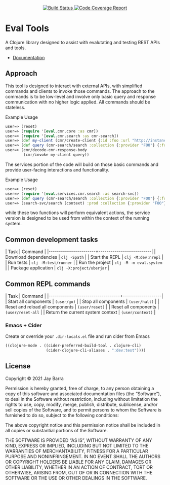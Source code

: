 <p align="center">
  <a href="https://github.com/jaybarra/eval-tools/actions/workflows/ci-test.yml">
    <img alt="Build Status"
         src="https://img.shields.io/github/workflow/status/jaybarra/eval-tools/ci-test">
  </a>

  <a href="https://codecov.io/gh/jaybarra/eval-tools">
    <img alt="Code Coverage Report"
         src="https://codecov.io/gh/jaybarra/eval-tools/branch/core/graph/badge.svg?token=IUCQG02UCE"/>
  </a>
</p>

# Eval Tools

A Clojure library designed to assist with evalutating and testing REST
APIs and tools.

* [Documentation](https://jaybarra.github.io/eval-tools/)

## Approach

This tool is designed to interact with external APIs, with simplified commands and clients to invoke those commands. The approach to the commands is to be low-level and involve only basic query and response communication with no higher logic applied. All commands should be stateless.

Example Usage

```clojure
user=> (reset)
user=> (require '[eval.cmr.core :as cmr])
user=> (require '[eval.cmr.search :as cmr-search])
user=> (def my-client (cmr/create-client {:id :foo :url "http://instance"}))
user=> (def query (cmr-search/search :collection {:provider "FOO"} {:format :umm-json})))
user=> (cmr/decode-cmr-response-body
        (cmr/invoke my-client query))
```

The services portion of the code will build on those basic commands and provide user-facing interactions and functionality.

Example Usage

```clojure
user=> (reset)
user=> (require '[eval.services.cmr.search :as search-svc])
user=> (def query (cmr-search/search :collection {:provider "FOO"} {:format :umm-json})))
user=> (search-svc/search (context) :prod :collection {:provider "FOO"})
```

while these two functions will perform equivalent actions, the service version is designed to be used from within the context of the running system.

## Common development tasks

| Task                  | Command                  |
|-----------------------+--------------------------|
| Download dependencies | `clj -Spath`             |
| Start the REPL        | `clj -M:dev:nrepl`       |
| Run tests             | `clj -M:test/runner`     |
| Run the project       | `clj -M -m eval.system`  |
| Package application   | `clj -X:project/uberjar` |

## Common REPL commands

| Task                              | Command           |
|-----------------------------------+-------------------|
| Start all components              | `(user/go)`       |
| Stop all components               | `(user/halt)`     |
| Reset and reload all components   | `(user/reset)`    |
| Reset all components              | `(user/reset-all` |
| Return the current system context | `(user/context)`  |

### Emacs + Cider

Create or override your `.dir-locals.el` file and run cider from Emacs

```cl
((clojure-mode . ((cider-preferred-build-tool . clojure-cli)
                  (cider-clojure-cli-aliases . ":dev:test"))))
```

## License

Copyright © 2021 Jay Barra

Permission is hereby granted, free of charge, to any person obtaining a copy of this software and associated documentation files (the “Software”), to deal in the Software without restriction, including without limitation the rights to use, copy, modify, merge, publish, distribute, sublicense, and/or sell copies of the Software, and to permit persons to whom the Software is furnished to do so, subject to the following conditions:

The above copyright notice and this permission notice shall be included in all copies or substantial portions of the Software.

THE SOFTWARE IS PROVIDED “AS IS”, WITHOUT WARRANTY OF ANY KIND, EXPRESS OR IMPLIED, INCLUDING BUT NOT LIMITED TO THE WARRANTIES OF MERCHANTABILITY, FITNESS FOR A PARTICULAR PURPOSE AND NONINFRINGEMENT. IN NO EVENT SHALL THE AUTHORS OR COPYRIGHT HOLDERS BE LIABLE FOR ANY CLAIM, DAMAGES OR OTHER LIABILITY, WHETHER IN AN ACTION OF CONTRACT, TORT OR OTHERWISE, ARISING FROM, OUT OF OR IN CONNECTION WITH THE SOFTWARE OR THE USE OR OTHER DEALINGS IN THE SOFTWARE.
